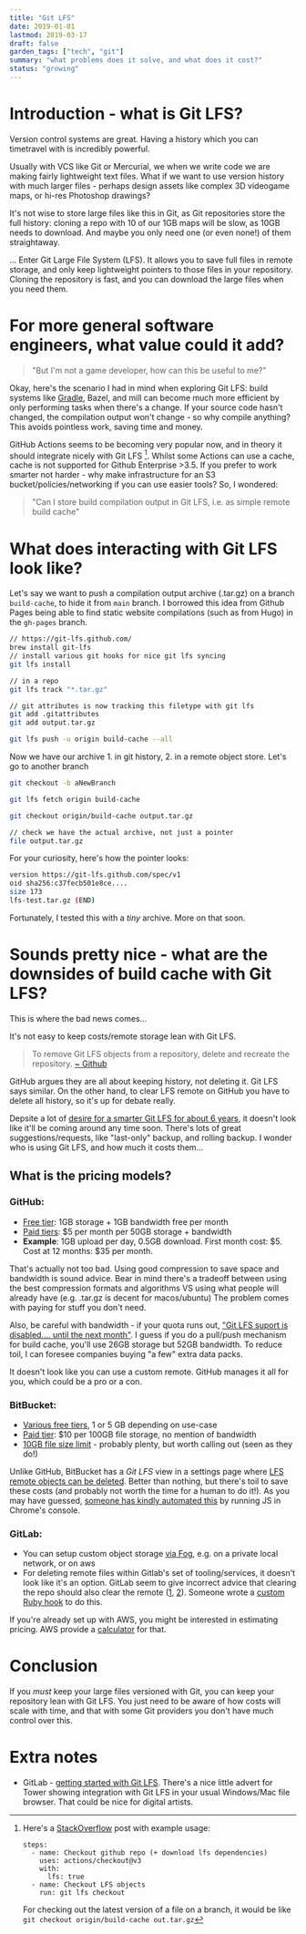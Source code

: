 ```yaml
---
title: "Git LFS"
date: 2019-01-01
lastmod: 2019-03-17
draft: false
garden_tags: ["tech", "git"]
summary: "what problems does it solve, and what does it cost?"
status: "growing"
---
```


# Introduction - what is Git LFS?

Version control systems are great. Having a history which you can timetravel with is incredibly powerful.

Usually with VCS like Git or Mercurial, we when we write code we are making fairly lightweight text files. What if we want to use version history with much larger files - perhaps design assets like complex 3D videogame maps, or hi-res Photoshop drawings?

It's not wise to store large files like this in Git, as Git repositories store the full history: cloning a repo with 10 of our 1GB maps will be slow, as 10GB needs to download. And maybe you only need one (or even none!) of them straightaway.

... Enter Git Large File System (LFS). It allows you to save full files in remote storage, and only keep lightweight pointers to those files in your repository. Cloning the repository is fast, and you can download the large files when you need them. 

# For more general software engineers, what value could it add?

> "But I'm not a game developer, how can this be useful to me?"

Okay, here's the scenario I had in mind when exploring Git LFS: build systems like [Gradle](https://blog.gradle.org/introducing-incremental-build-support), Bazel, and mill can become much more efficient by only performing tasks when there's a change. If your source code hasn't changed, the compilation output won't change - so why compile anything? This avoids pointless work, saving time and money.

GitHub Actions seems to be becoming very popular now, and in theory it should integrate nicely with Git LFS [^1]. Whilst some Actions can use a cache, cache is not supported for Github Enterprise >3.5. If you prefer to work smarter not harder - why make infrastructure for an S3 bucket/policies/networking if you can use easier tools? So, I wondered:

[^1]: Here's a [StackOverflow](https://stackoverflow.com/a/61466160/4261132) post with example usage:

    ```shell
    steps:
      - name: Checkout github repo (+ download lfs dependencies)
        uses: actions/checkout@v3
        with:
          lfs: true
      - name: Checkout LFS objects
        run: git lfs checkout
    ````

    For checking out the latest version of a file on a branch, it would be like `git checkout origin/build-cache out.tar.gz`

> "Can I store build compilation output in Git LFS, i.e. as simple remote build cache"

# What does interacting with Git LFS look like?

Let's say we want to push a compilation output archive (.tar.gz) on a branch `build-cache`, to hide it from `main` branch. I borrowed this idea from Github Pages being able to find static website compilations (such as from Hugo) in the `gh-pages` branch.

```bash
// https://git-lfs.github.com/
brew install git-lfs
// install various git hooks for nice git lfs syncing
git lfs install

// in a repo
git lfs track "*.tar.gz"

// git attributes is now tracking this filetype with git lfs
git add .gitattributes
git add output.tar.gz

git lfs push -u origin build-cache --all
```

Now we have our archive 1. in git history, 2. in a remote object store. Let's go to another branch

```bash
git checkout -b aNewBranch

git lfs fetch origin build-cache

git checkout origin/build-cache output.tar.gz

// check we have the actual archive, not just a pointer
file output.tar.gz
```

For your curiosity, here's how the pointer looks:

```bash
version https://git-lfs.github.com/spec/v1
oid sha256:c37fecb501e8ce....
size 173
lfs-test.tar.gz (END)
```

Fortunately, I tested this with a *tiny* archive. More on that soon.

# Sounds pretty nice - what are the downsides of build cache with Git LFS?

This is where the bad news comes...

It's not easy to keep costs/remote storage lean with Git LFS.

> To remove Git LFS objects from a repository, delete and recreate the repository. [~ Github](https://docs.github.com/en/repositories/working-with-files/managing-large-files/removing-files-from-git-large-file-storage#git-lfs-objects-in-your-repository)

GitHub argues they are all about keeping history, not deleting it.
Git LFS says similar. On the other hand, to clear LFS remote on GitHub you have to delete all history, so it's up for debate really.

Depsite a lot of [desire for a smarter Git LFS for about 6 years](https://github.com/git-lfs/git-lfs/issues/1101), it doesn't look like it'll be coming around any time soon. There's lots of great suggestions/requests, like "last-only" backup, and rolling backup. I wonder who is using Git LFS, and how much it costs them... 


## What is the pricing models?

### GitHub: 
- [Free tier](https://docs.github.com/en/billing/managing-billing-for-git-large-file-storage/about-billing-for-git-large-file-storage#about-billing-for-git-large-file-storage): 1GB storage + 1GB bandwidth free per month
- [Paid tiers](https://docs.github.com/en/billing/managing-billing-for-git-large-file-storage/about-billing-for-git-large-file-storage#purchasing-additional-storage-and-bandwidth): $5 per month per 50GB storage + bandwidth
- **Example**: 1GB upload per day, 0.5GB download. First month cost: $5. Cost at 12 months: $35 per month.

That's actually not too bad. 
Using good compression to save space and bandwidth is sound advice. Bear in mind there's a tradeoff between using the best compression formats and algorithms VS using what people will already have (e.g. .tar.gz is decent for macos/ubuntu)
The problem comes with paying for stuff you don't need.

Also, be careful with bandwidth - if your quota runs out, ["Git LFS suport is disabled.... until the next month"](https://docs.github.com/en/repositories/working-with-files/managing-large-files/about-storage-and-bandwidth-usage#tracking-storage-and-bandwidth-use). I guess if you do a pull/push mechanism for build cache, you'll use 26GB storage but 52GB bandwidth. To reduce toil, I can foresee companies buying "a few" extra data packs.

It doesn't look like you can use a custom remote. GitHub manages it all for you, which could be a pro or a con.

### BitBucket: 
- [Various free tiers](https://support.atlassian.com/bitbucket-cloud/docs/storage-policy-for-git-lfs-with-bitbucket/#How-much-storage-do-I-get-with-my-pricing-plan), 1 or 5 GB depending on use-case
- [Paid tier](https://support.atlassian.com/bitbucket-cloud/docs/storage-policy-for-git-lfs-with-bitbucket/#How-much-does-additional-storage-for-Git-LFS-cost): $10 per 100GB file storage, no mention of bandwidth
- [10GB file size limit](https://support.atlassian.com/bitbucket-cloud/docs/manage-large-files-with-git-large-file-storage-lfs/) - probably plenty, but worth calling out (seen as they do!)

Unlike GitHub, BitBucket has a *Git LFS* view in a settings page where [LFS remote objects can be deleted](https://support.atlassian.com/bitbucket-cloud/docs/use-git-lfs-with-existing-bitbucket-repositories/#Delete-Git-LFS-files-from-a-repository). Better than nothing, but there's toil to save these costs (and probably not worth the time for a human to do it!). As you may have guessed, [someone has kindly automated this](https://gist.github.com/danielgindi/db0e0a897d8d920f23e155bb5d59e9c6) by running JS in Chrome's console. 

### GitLab: 
- You can setup custom object storage [via Fog](https://docs.gitlab.com/ee/administration/lfs/#storing-lfs-objects-in-remote-object-storage), e.g. on a private local network, or on aws
- For deleting remote files within Gitlab's set of tooling/services, it doesn't look like it's an option. GitLab seem to give incorrect advice that clearing the repo should also clear the remote ([1](https://stackoverflow.com/a/34582910/4261132), [2](https://gitlab.com/gitlab-org/gitlab-foss/-/issues/30639)). Someone wrote a [custom Ruby hook](https://github.com/darshannnn/GitLabLFS-custom_hooks) to do this.

If you're already set up with AWS, you might be interested in estimating pricing. AWS provide a [calculator](https://calculator.s3.amazonaws.com/index.html) for that.


# Conclusion

If you *must* keep your large files versioned with Git, you can keep your repository lean with Git LFS. You just need to be aware of how costs will scale with time, and that with some Git providers you don't have much control over this.
# Extra notes

- GitLab - [getting started with Git LFS](https://about.gitlab.com/blog/2017/01/30/getting-started-with-git-lfs-tutorial/). There's a nice little advert for Tower showing integration with Git LFS in your usual Windows/Mac file browser. That could be nice for digital artists.
